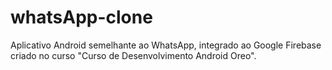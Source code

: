 # whatsApp-clone
Aplicativo Android semelhante ao WhatsApp, integrado ao Google Firebase criado no curso "Curso de Desenvolvimento Android Oreo". 
